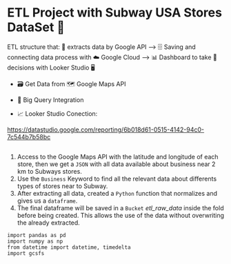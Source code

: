 # ETL Project with Subway USA Stores DataSet 🥪

ETL structure that: 🧾 extracts data by Google API --> 🗄 Saving and connecting data process with ☁️ Google Cloud --> 📊 Dashboard to take 👔 decisions with Looker Studio 🖥



- 🗃️ Get Data from 🗺️ Google Maps API 

- 📡 Big Query Integration 

- 📈 Looker Studio Conection:

https://datastudio.google.com/reporting/6b018d61-0515-4142-94c0-7c544b7b58bc

##

1. Access to the Google Maps API with the latitude and longitude of each store, then we get a `JSON` with all data available about business near 2 km to Subways stores.  
2. Use the `Business` Keyword to find all the relevant data about differents types of stores near to Subway.
3. After extracting all data,  created a `Python` function that normalizes and gives us a `dataframe`. 
4. The final dataframe will be saved in a `Bucket` *etl_raw_data* inside the fold before being created. This allows the use of the data without overwriting the already extracted.

```
import pandas as pd
import numpy as np
from datetime import datetime, timedelta
import gcsfs

```


